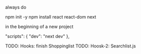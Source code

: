 always do 

npm init -y
npm install react react-dom next 

in the beginning of a new project



  "scripts": {
    "dev": "next dev"
  },



  TODO: Hooks: finish Shoppinglist
  TODO: Hoosk-2: Searchlist.js